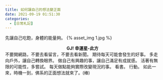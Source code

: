 ```yaml
---
title: 如何讓自己的想法變正面
date: 2021-09-19 01:51:30
categories:
  - [日常札記]
---
```

先讓自己吃飽，身體的能量夠。
{% asset_img 1.jpg %}
**<center>GJ! 幸運星-此方</center>**
不要開網路，不要去看留言，不要去看新聞。
期待每天可能會發生的好事。
多走向戶外，讓自己轉換眼界。
做自己有興趣的事，讓自己滿足有成就感。
活著有無限的可能性，多嘗試。
每天做點能夠實際改變現況的事。
看書。
行動。
如此一來，時機一到，佛系的正面想法就來了。(棒)
